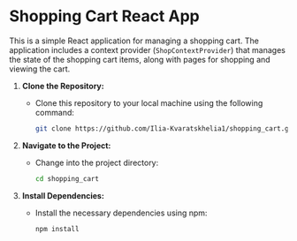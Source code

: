 # Shopping Cart React App


This is a simple React application for managing a shopping cart. The application includes a context provider (`ShopContextProvider`) that manages the state of the shopping cart items, along with pages for shopping and viewing the cart.


1. **Clone the Repository:**
   - Clone this repository to your local machine using the following command:

     ```bash
     git clone https://github.com/Ilia-Kvaratskhelia1/shopping_cart.git
     ```

2. **Navigate to the Project:**
   - Change into the project directory:

     ```bash
     cd shopping_cart
     ```

3. **Install Dependencies:**
   - Install the necessary dependencies using npm:

     ```bash
     npm install
     ```
